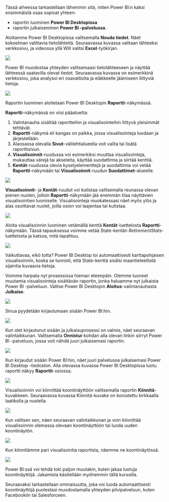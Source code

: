 Tässä aiheessa tarkastellaan lähemmin sitä, miten Power BI:n kaksi ensimmäistä osaa sopivat yhteen:

* raportin luominen **Power BI Desktopissa**
* raportin julkaiseminen **Power BI -palvelussa**.

Aloitamme Power BI Desktopissa valitsemalla **Nouda tiedot**. Näet kokoelman valittavia tietolähteitä. Seuraavassa kuvassa valitaan lähteeksi verkkosivu, ja videossa yllä Will valitsi **Excel**-työkirjan.

![](media/0-2-get-started-power-bi-desktop/c0a2_1.png)

Power BI muodostaa yhteyden valitsemaasi tietolähteeseen ja näyttää lähteessä saatavilla olevat tiedot. Seuraavassa kuvassa on esimerkkinä verkkosivu, joka analysoi eri osavaltioita ja eläkkeelle jäämiseen liittyviä tietoja.

![](media/0-2-get-started-power-bi-desktop/c0a2_2.png)

Raportin luominen aloitetaan Power BI Desktopin **Raportti**-näkymässä.

**Raportti**-näkymässä on viisi pääaluetta:

1. Valintanauha sisältää raportteihin ja visualisointeihin liittyvä yleisimmät tehtävät.
2. **Raportti**-näkymä eli kangas on paikka, jossa visualisointeja luodaan ja järjestellään.
3. Alaosassa olevalla **Sivut**-välilehtialueella voit valita tai lisätä raporttisivun.
4. **Visualisoinnit**-ruudussa voi esimerkiksi muuttaa visualisointeja, mukauttaa värejä tai akseleita, käyttää suodattimia ja siirtää kenttiä.
5. **Kentät**-ruudussa olevia kyselyelementtejä ja suodattimia voi vetää **Raportti**-näkymään tai **Visualisoinnit**-ruudun **Suodattimet**-alueelle.

![](media/0-2-get-started-power-bi-desktop/c0a2_3.png)

**Visualisoinnit**- ja **Kentät**-ruudut voi kutistaa valitsemalla reunassa olevan pienen nuolen, jolloin **Raportti**-näkymään jää enemmän tilaa näyttävien visualisointien luomiselle. Visualisointeja muokatessasi näet myös ylös ja alas osoittavat nuolet, joilla osion voi laajentaa tai kutistaa.

![](media/0-2-get-started-power-bi-desktop/c0a2_4.png)

Aloita visualisoinnin luominen vetämällä kenttä **Kentät**-luettelosta **Raportti**-näkymään. Tässä tapauksessa voimme vetää State-kentän *RetirementStats*-luettelosta ja katsoa, mitä tapahtuu.

![](media/0-2-get-started-power-bi-desktop/c0a2_5.png)

Vaikuttavaa, eikö totta? Power BI Desktop loi automaattisesti karttapohjaisen visualisoinnin, koska se tunnisti, että State-kenttä sisälsi maantieteellistä sijaintia kuvaavia tietoja.

Voimme harpata nyt prosessissa hieman eteenpäin. Olemme luoneet muutamia visualisointeja sisältävän raportin, jonka haluamme nyt julkaista Power BI -palveluun.  Valitse Power BI Desktopin **Aloitus**-valintanauhasta **Julkaise**.

![](media/0-2-get-started-power-bi-desktop/c0a2_6.png)

Sinua pyydetään kirjautumaan sisään Power BI:hin.

![](media/0-2-get-started-power-bi-desktop/c0a2_7.png)

Kun olet kirjautunut sisään ja julkaisuprosessi on valmis, näet seuraavan valintaikkunan. Valitsemalla **Onnistui**-kohdan alla olevan linkin siirryt Power BI -palveluun, jossa voit nähdä juuri julkaisemasi raportin.

![](media/0-2-get-started-power-bi-desktop/c0a2_8.png)

Kun kirjaudut sisään Power BI:hin, näet juuri palvelussa julkaisemasi Power BI Desktop -tiedoston. Alla olevassa kuvassa Power BI Desktopissa luotu raportti näkyy **Raportit**-osiossa.

![](media/0-2-get-started-power-bi-desktop/c0a2_9.png)

Visualisoinnin voi kiinnittää koontinäyttöön valitsemalla raportin **Kiinnitä**-kuvakkeen. Seuraavassa kuvassa Kiinnitä-kuvake on korostettu kirkkaalla laatikolla ja nuolella.

![](media/0-2-get-started-power-bi-desktop/c0a2_10.png)

Kun valitsen sen, näen seuraavan valintaikkunan ja voin kiinnittää visualisoinnin olemassa olevaan koontinäyttöön tai luoda uuden koontinäytön.

![](media/0-2-get-started-power-bi-desktop/c0a2_11.png)

Kun kiinnitämme pari visualisointia raportista, näemme ne koontinäytössä.

![](media/0-2-get-started-power-bi-desktop/c0a2_12.png)

Power BI:ssä voi tehdä toki paljon muutakin, kuten jakaa luotuja koontinäyttöjä. Jakamista käsitellään myöhemmin tällä kurssilla.

Seuraavaksi tarkastellaan ominaisuutta, joka voi luoda automaattisesti koontinäyttöjä puolestasi muodostamalla yhteyden pilvipalveluun, kuten Facebookiin tai Salesforceen.

